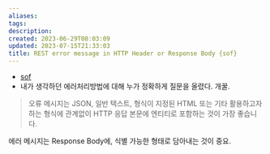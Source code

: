 ```yaml
---
aliases: 
tags: 
description:
created: 2023-06-29T08:03:09
updated: 2023-07-15T21:33:03
title: REST error message in HTTP Header or Response Body {sof}
---
```

- [sof](https://stackoverflow.com/questions/13963932/rest-error-message-in-http-header-or-response-body)
- 내가 생각하던 에러처리방법에 대해 누가 정확하게 질문을 올렸다. 개꿀.

> 오류 메시지는 JSON, 일반 텍스트, 형식이 지정된 HTML 또는 기타 활용하고자 하는 형식에 관계없이 HTTP 응답 본문에 엔티티로 포함하는 것이 가장 좋습니다.

에러 메시지는 Response Body에, 식별 가능한 형태로 담아내는 것이 중요.
